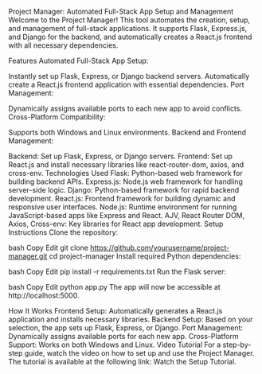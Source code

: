 Project Manager: Automated Full-Stack App Setup and Management
Welcome to the Project Manager! This tool automates the creation, setup, and management of full-stack applications. It supports Flask, Express.js, and Django for the backend, and automatically creates a React.js frontend with all necessary dependencies.

Features
Automated Full-Stack App Setup:

Instantly set up Flask, Express, or Django backend servers.
Automatically create a React.js frontend application with essential dependencies.
Port Management:

Dynamically assigns available ports to each new app to avoid conflicts.
Cross-Platform Compatibility:

Supports both Windows and Linux environments.
Backend and Frontend Management:

Backend: Set up Flask, Express, or Django servers.
Frontend: Set up React.js and install necessary libraries like react-router-dom, axios, and cross-env.
Technologies Used
Flask: Python-based web framework for building backend APIs.
Express.js: Node.js web framework for handling server-side logic.
Django: Python-based framework for rapid backend development.
React.js: Frontend framework for building dynamic and responsive user interfaces.
Node.js: Runtime environment for running JavaScript-based apps like Express and React.
AJV, React Router DOM, Axios, Cross-env: Key libraries for React app development.
Setup Instructions
Clone the repository:

bash
Copy
Edit
git clone https://github.com/yourusername/project-manager.git
cd project-manager
Install required Python dependencies:

bash
Copy
Edit
pip install -r requirements.txt
Run the Flask server:

bash
Copy
Edit
python app.py
The app will now be accessible at http://localhost:5000.

How It Works
Frontend Setup: Automatically generates a React.js application and installs necessary libraries.
Backend Setup: Based on your selection, the app sets up Flask, Express, or Django.
Port Management: Dynamically assigns available ports for each new app.
Cross-Platform Support: Works on both Windows and Linux.
Video Tutorial
For a step-by-step guide, watch the video on how to set up and use the Project Manager. The tutorial is available at the following link: Watch the Setup Tutorial.
